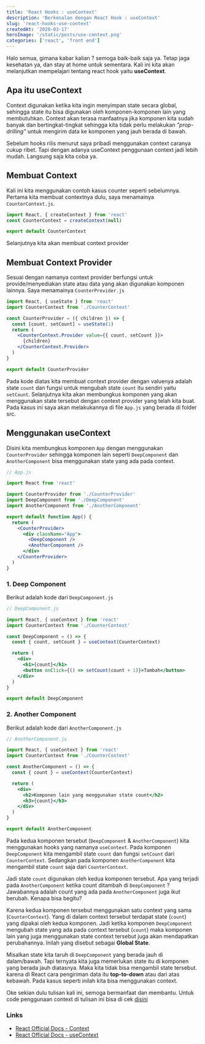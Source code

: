 ```yaml
---
title: 'React Hooks : useContext'
description: 'Berkenalan dengan React Hook : useContext'
slug: 'react-hooks-use-context'
createdAt: '2020-03-17'
heroImage: '/static/posts/use-context.png'
categories: ['react', 'front end']
---
```


Halo semua, gimana kabar kalian ? semoga baik-baik saja ya. Tetap jaga kesehatan ya, dan stay at home untuk sementara. Kali ini kita akan melanjutkan mempelajari tentang react hook yaitu **useContext**.

## Apa itu useContext

Context digunakan ketika kita ingin menyimpan state secara global, sehingga state itu bisa digunakan oleh komponen-komponen lain yang membutuhkan. Context akan terasa manfaatnya jika komponen kita sudah banyak dan bertingkat-tingkat sehingga kita tidak perlu melakukan _"prop-drilling"_ untuk mengirim data ke komponen yang jauh berada di bawah.

Sebelum hooks rilis menurut saya pribadi menggunakan context caranya cukup ribet. Tapi dengan adanya useContext penggunaan context jadi lebih mudah. Langsung saja kita coba ya.

## Membuat Context

Kali ini kita menggunakan contoh kasus counter seperti sebelumnya. Pertama kita membuat contextnya dulu, saya menamainya `CounterContext.js`.

```jsx
import React, { createContext } from 'react'
const CounterContext = createContext(null)

export default CounterContext
```

Selanjutnya kita akan membuat context provider

## Membuat Context Provider

Sesuai dengan namanya context provider berfungsi untuk provide/menyediakan state atau data yang akan digunakan komponen lainnya. Saya menamainya `CounterProvider.js`

```jsx
import React, { useState } from 'react'
import CounterContext from './CounterContext'

const CounterProvider = ({ children }) => {
  const [count, setCount] = useState(1)
  return (
    <CounterContext.Provider value={{ count, setCount }}>
      {children}
    </CounterContext.Provider>
  )
}

export default CounterProvider
```

Pada kode diatas kita membuat context provider dengan valuenya adalah state `count` dan fungsi untuk mengubah state `count` itu sendiri yaitu `setCount`. Selanjutnya kita akan membungkus komponen yang akan menggunakan state tersebut dengan context provider yang telah kita buat. Pada kasus ini saya akan melakukannya di file `App.js` yang berada di folder src.

## Menggunakan useContext

Disini kita membungkus komponen `App` dengan menggunakan `CounterProvider` sehingga komponen lain seperti `DeepComponent` dan `AnotherComponent` bisa menggunakan state yang ada pada context.

```jsx
// App.js

import React from 'react'

import CounterProvider from './CounterProvider'
import DeepComponent from './DeepComponent'
import AnotherComponent from './AnotherComponent'

export default function App() {
  return (
    <CounterProvider>
      <div className="App">
        <DeepComponent />
        <AnotherComponent />
      </div>
    </CounterProvider>
  )
}
```

### 1. Deep Component

Berikut adalah kode dari `DeepComponent.js`

```jsx
// DeepComponent.js

import React, { useContext } from 'react'
import CounterContext from './CounterContext'

const DeepComponent = () => {
  const { count, setCount } = useContext(CounterContext)

  return (
    <div>
      <h1>{count}</h1>
      <button onClick={() => setCount(count + 1)}>Tambah</button>
    </div>
  )
}

export default DeepComponent
```

### 2. Another Component

Berikut adalah kode dari `AnotherComponent.js`

```jsx
// AnotherComponent.js

import React, { useContext } from 'react'
import CounterContext from './CounterContext'

const AnotherComponent = () => {
  const { count } = useContext(CounterContext)

  return (
    <div>
      <h2>Komponen lain yang menggunakan state count</h2>
      <h3>{count}</h3>
    </div>
  )
}

export default AnotherComponent
```

Pada kedua komponen tersebut (`DeepComponent` & `AnotherComponent`) kita menggunakan hooks yang namanya `useContext`. Pada komponen `DeepComponent` kita mengambil state `count` dan fungsi `setCount` dari `CounterContext`. Sedangkan pada komponen `AnotherComponent` kita mengambil state `count` saja dari `CounterContext`.

Jadi state `count` digunakan oleh kedua komponen tersebut. Apa yang terjadi pada `AnotherComponent` ketika count ditambah di `DeepComponent` ? Jawabannya adalah count yang ada pada `AnotherComponent` juga ikut berubah. Kenapa bisa begitu?

Karena kedua komponen tersebut menggunakan satu context yang sama (`CounterContext`). Yang di dalam context tersebut terdapat state (`count`) yang dipakai oleh kedua komponen. Jadi ketika komponen `DeepComponent` mengubah state yang ada pada context tersebut (`count`) maka komponen lain yang juga menggunakan state context tersebut juga akan mendapatkan perubahannya. Inilah yang disebut sebagai **Global State**.

Misalkan state kita taruh di `DeepComponent` yang berada jauh di dalam/bawah. Tapi ternyata kita juga memerlukan state itu di komponen yang berada jauh diatasnya. Maka kita tidak bisa mengambil state tersebut. karena di React cara pengiriman data itu **top-to-down** atau dari atas kebawah. Pada kasus seperti inilah kita bisa menggunakan context.

Oke sekian dulu tulisan kali ini, semoga bermanfaat dan membantu. Untuk code penggunaan context di tulisan ini bisa di cek [disini](https://codesandbox.io/s/elegant-franklin-ck9m4)

### Links

- [React Official Docs - Context](https://reactjs.org/docs/context.html)
- [React Official Docs - useContext](https://reactjs.org/docs/hooks-reference.html#usecontext)
